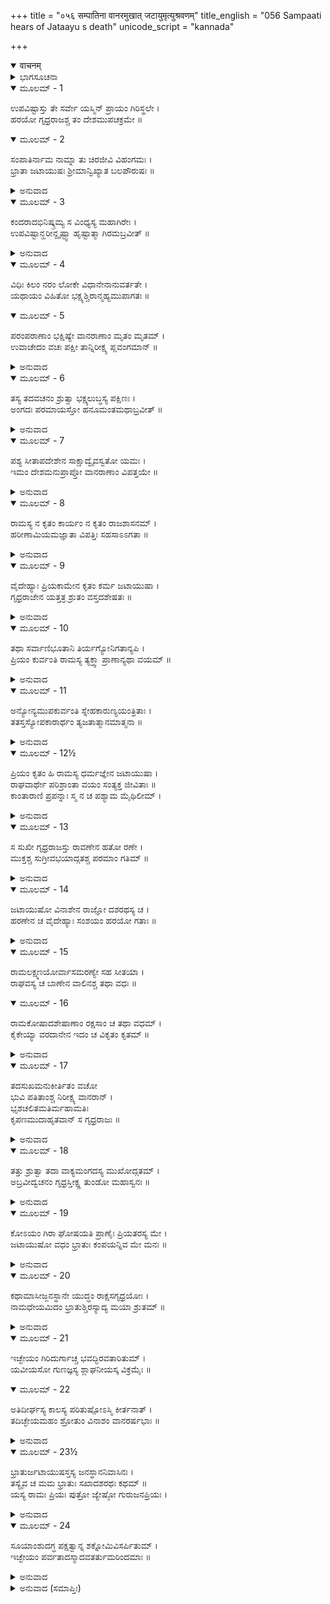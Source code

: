 +++
title = "०५६ सम्पातिना वानरमुखात् जटायुमृत्युश्रवणम्"
title_english = "056 Sampaati hears of Jataayu s death"
unicode_script = "kannada"

+++
<details open><summary>वाचनम्</summary>

<div class="audioEmbed"  caption="श्रीराम-हरिसीताराममूर्ति-घनपाठिभ्यां वचनम्" src="https://archive.org/download/Ramayana-recitation-Sriram-harisItArAmamUrti-Ghanapaati-v2/Kanda_4/Kanda_4_KSK-056-Sampaati_hears_of_Jataayu_s_death.mp3"></div>
</details>



<details><summary>ಭಾಗಸೂಚನಾ</summary>

ಸಂಪಾತಿಯಿಂದ ವಾನರರಿಗೆ ಭಯ, ಜಟಾಯುವಿನ ಮರಣವಾರ್ತೆಯನ್ನು ಕೇಳಿದ ಸಂಪಾತಿಯ ದುಃಖ, ಪರ್ವತದಿಂದ ಕೆಳಗಿಳಿಸಲು ವಾನರರಲ್ಲಿ ಸಂಪಾತಿಯ ಕೋರಿಕೆ
</details>

<details open><summary>ಮೂಲಮ್ - 1</summary>

ಉಪವಿಷ್ಟಾಸ್ತು ತೇ ಸರ್ವೇ ಯಸ್ಮಿನ್ ಪ್ರಾಯಂ ಗಿರಿಸ್ಥಲೇ ।  
ಹರಯೋ ಗೃಧ್ರರಾಜಶ್ಚ ತಂ ದೇಶಮುಪಚಕ್ರಮೇ ॥
</details>

<details open><summary>ಮೂಲಮ್ - 2</summary>

ಸಂಪಾತಿರ್ನಾಮ ನಾಮ್ನಾ ತು ಚಿರಜೀವಿ ವಿಹಂಗಮಃ ।  
ಭ್ರಾತಾ ಜಟಾಯುಷಃ ಶ್ರೀಮಾನ್ವಿಖ್ಯಾತ ಬಲಪೌರುಷಃ ॥
</details>

<details><summary>ಅನುವಾದ</summary>

ಆ ಎಲ್ಲ ವಾನರರು ಆಮರಣ ಉಪವಾಸಕ್ಕೆ ಕುಳಿತಿದ್ದ ಪರ್ವತದ ಪ್ರದೇಶಕ್ಕೆ ಚಿರಂಜೀವಿ ಪಕ್ಷಿ ಶ್ರೀಮಾನ್ ಗೃಧ್ರರಾಜ ಸಂಪಾತಿಯು ಬಂದಿದ್ದನು. ಅವನು ಜಟಾಯುವಿನ ಅಣ್ಣನಾಗಿದ್ದು, ತನ್ನ ಬಲ ಮತ್ತು ಪುರುಷಾರ್ಥದಲ್ಲಿ ಎಲ್ಲೆಡೆ ಪ್ರಸಿದ್ಧನಾಗಿದ್ದನು.॥1-2॥
</details>

<details open><summary>ಮೂಲಮ್ - 3</summary>

ಕಂದರಾದಭಿನಿಷ್ಕ್ರಮ್ಯ ಸ ವಿಂಧ್ಯಸ್ಯ ಮಹಾಗಿರೇಃ ।  
ಉಪವಿಷ್ಟಾನ್ಹರೀನ್ದೃಷ್ಟ್ವಾ ಹೃಷ್ಟಾತ್ಮಾ ಗಿರಮಬ್ರವೀತ್ ॥
</details>

<details><summary>ಅನುವಾದ</summary>

ಮಹಾಗಿರಿ ವಿಂಧ್ಯದ ಕಂದರದಿಂದ ಹೊರಟ ಸಂಪಾತಿಯು ಕುಳಿತಿರುವ ವಾನರರನ್ನು ನೋಡಿದಾಗ ಅವನು ಹರ್ಷಗೊಂಡು ಈ ಪ್ರಕಾರ ಹೇಳಿದನು .॥3॥
</details>

<details open><summary>ಮೂಲಮ್ - 4</summary>

ವಿಧಿಃ ಕಿಲಂ ನರಂ ಲೋಕೇ ವಿಧಾನೇನಾನುವರ್ತತೇ ।  
ಯಥಾಯಂ ವಿಹಿತೋ ಭಕ್ಷ್ಯಶ್ಚಿರಾನ್ಮಹ್ಯಮುಪಾಗತಃ ॥
</details>

<details open><summary>ಮೂಲಮ್ - 5</summary>

ಪರಂಪರಾಣಾಂ ಭಕ್ಷಿಷ್ಯೇ ವಾನರಾಣಾಂ ಮೃತಂ ಮೃತಮ್ ।  
ಉವಾಚೇದಂ ವಚಃ ಪಕ್ಷೀ ತಾನ್ನಿರೀಕ್ಷ್ಯ ಪ್ಲವಂಗಮಾನ್ ॥
</details>

<details><summary>ಅನುವಾದ</summary>

ಜಗತ್ತಿನಲ್ಲಿ ಪೂರ್ವಜನ್ಮಕ್ಕನುಸಾರ ಮನುಷ್ಯನಿಗೆ ಅವನು ಮಾಡಿದುದರ ಫಲ ತಾನಾಗಿ ದೊರೆಯುತ್ತದೆ, ಹಾಗೆಯೇ ಇಂದು ಬಹಳ ಕಾಲದ ಬಳಿಕ ಈ ಭೋಜನವು ನನಗೆ ತಾನಾಗಿ ದೊರೆತಿದೆ. ಆವಶ್ಯವಾಗಿ ಇದು ನನ್ನ ಯಾವುದೋ ಕರ್ಮದ ಫಲವಾಗಿದೆ. ಈ ವಾನರರಲ್ಲಿ ಯಾರು - ಯಾರು ಸಾಯುತ್ತಾ ಹೋಗುವರೋ ಅವರನ್ನು ನಾನು ಕ್ರಮವಾಗಿ ತಿನ್ನುತ್ತಾ ಹೋಗುವೆನು. ಅಲ್ಲಿರುವ ಎಲ್ಲ ವಾನರರನ್ನು ನೋಡಿ ಆ ಪಕ್ಷಿಯು ಈ ಮಾತನ್ನು ಹೇಳಿದ್ದನು.॥4-5॥
</details>

<details open><summary>ಮೂಲಮ್ - 6</summary>

ತಸ್ಯ ತದವಚನಂ ಶ್ರುತ್ವಾ ಭಕ್ಷ್ಯಲುಬ್ಧಸ್ಯ ಪಕ್ಷಿಣಃ ।  
ಅಂಗದಃ ಪರಮಾಯಸ್ತೋ  ಹನೂಮಂತಮಥಾಬ್ರವೀತ್ ॥
</details>

<details><summary>ಅನುವಾದ</summary>

ಊಟಕ್ಕಾಗಿ ಆತುರವಾದ ಆ ಪಕ್ಷಿಯ ಈ ಮಾತನ್ನು ಕೇಳಿ ಅಂಗದನಿಗೆ ಬಹಳ ದುಃಖವಾಯಿತು ಮತ್ತು ಅವನು ಹನುಮಂತನಲ್ಲಿ ಹೇಳಿದನು .॥6॥
</details>

<details open><summary>ಮೂಲಮ್ - 7</summary>

ಪಶ್ಯ ಸೀತಾಪದೇಶೇನ ಸಾಕ್ಷಾದ್ವೈವಸ್ವತೋ ಯಮಃ ।  
ಇಮಂ ದೇಶಮನುಪ್ರಾಪ್ತೋ ವಾನರಾಣಾಂ ವಿಪತ್ತಯೇ ॥
</details>

<details><summary>ಅನುವಾದ</summary>

ನೋಡು, ಸೀತೆಯ ನಿಮಿತ್ತದಿಂದ ವಾನರರನ್ನು ವಿಪತ್ತಿನಲ್ಲಿ ಹಾಕಲು ಸಾಕ್ಷಾತ್ ಸೂರ್ಯಪುತ್ರ ಯಮನೇ ಈ ಪ್ರದೇಶಕ್ಕೆ ಬಂದಿರುವಂತಿದೆ.॥7॥
</details>

<details open><summary>ಮೂಲಮ್ - 8</summary>

ರಾಮಸ್ಯ ನ ಕೃತಂ ಕಾರ್ಯಂ ನ ಕೃತಂ ರಾಜಶಾಸನಮ್ ।  
ಹರೀಣಾಮಿಯಮಜ್ಞಾತಾ ವಿಪತ್ತಿಃ ಸಹಸಾಽಽಗತಾ ॥
</details>

<details><summary>ಅನುವಾದ</summary>

ನಾವು ಶ್ರೀರಾಮಚಂದ್ರನ ಕಾರ್ಯ ಮಾಡಲಿಲ್ಲ, ರಾಜನ ಆಜ್ಞೆಯನ್ನು ಪಾಲಿಸಲಿಲ್ಲ. ಅದರ ನಡುವೆ ವಾನರರ ಮೇಲೆ ಈ ಅಜ್ಞಾತ ವಿಪತ್ತು ಒಮ್ಮೆಗೆ ಎರಗಿದೆ.॥8॥
</details>

<details open><summary>ಮೂಲಮ್ - 9</summary>

ವೈದೇಹ್ಯಾಃ ಪ್ರಿಯಕಾಮೇನ ಕೃತಂ ಕರ್ಮ ಜಟಾಯುಷಾ ।  
ಗೃಧ್ರರಾಜೇನ ಯತ್ತತ್ರ ಶ್ರುತಂ ವಸ್ತದಶೇಷತಃ ॥
</details>

<details><summary>ಅನುವಾದ</summary>

ವಿದೇಹಕುಮಾರಿ ಸೀತೆಯ ಪ್ರಿಯವನ್ನುಂಟು ಮಾಡುವ ಇಚ್ಛೆಯಿಂದ ಗೃಧ್ರರಾಜ ಜಟಾಯುವು ಮಾಡಿದ ಸಾಹಸಪೂರ್ಣ ಕಾರ್ಯವನ್ನು ನೀವೆಲ್ಲ ಕೇಳಿರಬಹುದು.॥9॥
</details>

<details open><summary>ಮೂಲಮ್ - 10</summary>

ತಥಾ ಸರ್ವಾಣಿಭೂತಾನಿ ತಿರ್ಯಗ್ಯೋನಿಗತಾನ್ಯಪಿ ।  
ಪ್ರಿಯಂ ಕುರ್ವಂತಿ ರಾಮಸ್ಯ ತ್ಯಕ್ತ್ವಾ ಪ್ರಾಣಾನ್ಯಥಾ ವಯಮ್ ॥
</details>

<details><summary>ಅನುವಾದ</summary>

ಸಮಸ್ತ ಪ್ರಾಣಿಗಳಲ್ಲಿ ಪಶು-ಪಕ್ಷಿಗಳ ಯೋನಿಯಲ್ಲಿ ಹುಟ್ಟಲೇನು, ನಮ್ಮಂತೆ ಪ್ರಾಣ ಕೊಟ್ಟಾದರೂ ಶ್ರೀರಾಮಚಂದ್ರನ ಪ್ರಿಯ ಕಾರ್ಯ ಮಾಡುತ್ತವೆ.॥10॥
</details>

<details open><summary>ಮೂಲಮ್ - 11</summary>

ಅನ್ಯೋನ್ಯಮುಪಕುರ್ವಂತಿ  ಸ್ನೇಹಕಾರುಣ್ಯಯಂತ್ರಿತಾಃ ।  
ತತಸ್ತಸ್ಯೋಪಕಾರಾರ್ಥಂ ತ್ಯಜತಾತ್ಮಾನಮಾತ್ಮನಾ ॥
</details>

<details><summary>ಅನುವಾದ</summary>

ಶಿಷ್ಟ ಪುರುಷರು ಸ್ನೇಹ ಮತ್ತು ಕರುಣೆಗೆ ವಶೀಭೂತರಾಗಿ ಒಬ್ಬರು ಮತ್ತೊಬ್ಬರಿಗೆ ಉಪಕಾರ ಮಾಡುತ್ತಾರೆ, ಆದ್ದರಿಂದ ನೀವುಗಳೂ ಕೂಡ ಶ್ರೀರಾಮನ ಉಪಕಾರಕ್ಕಾಗಿ ಸ್ವತಃ ತಮ್ಮ ಶರೀರಗಳನ್ನು ತ್ಯಜಿಸುತ್ತಿದ್ದೀರಿ.॥11॥
</details>

<details open><summary>ಮೂಲಮ್ - 12½</summary>

ಪ್ರಿಯಂ ಕೃತಂ ಹಿ ರಾಮಸ್ಯ ಧರ್ಮಜ್ಞೇನ ಜಟಾಯುಷಾ ।  
ರಾಘವಾರ್ಥೇ ಪರಿಶ್ರಾಂತಾ ವಯಂ ಸಂತ್ಯಕ್ತ ಜೀವಿತಾಃ ॥  
ಕಾಂತಾರಾಣಿ ಪ್ರಪನ್ನಾಃ ಸ್ಮ ನ ಚ ಪಶ್ಯಾಮ ಮೈಥಿಲೀಮ್ ।
</details>

<details><summary>ಅನುವಾದ</summary>

ಧರ್ಮಜ್ಞ ಜಟಾಯುವೂ ಕೂಡ ಶ್ರೀರಾಮನ ಪ್ರಿಯ ಮಾಡಿದನು. ನಾವು ಶ್ರೀರಘುನಾಥನಿಗಾಗಿ ನಮ್ಮ ಜೀವನದ ಮೋಹ ಬಿಟ್ಟು ಪರಿಶ್ರಮ ಪಡುತ್ತಾ ಈ ದುರ್ಗಮ ವನಕ್ಕೆ ಬಂದೆವು, ಆದರೆ ಮಿಥಿಲೇಶ ಕುಮಾರಿಯ ದರ್ಶನವಾಗಲಿಲ್ಲ.॥12॥
</details>

<details open><summary>ಮೂಲಮ್ - 13</summary>

ಸ ಸುಖೀ ಗೃಧ್ರರಾಜಸ್ತು ರಾವಣೇನ ಹತೋ ರಣೇ ।  
ಮುಕ್ತಶ್ಚ ಸುಗ್ರೀವಭಯಾದ್ಗತಶ್ಚ ಪರಮಾಂ ಗತಿಮ್ ॥
</details>

<details><summary>ಅನುವಾದ</summary>

ಯುದ್ಧದಲ್ಲಿ ರಾವಣನ ಕೈಯಿಂದ ಹತನಾಗಿ, ಪರಮಗತಿಯನ್ನು ಪಡೆದ ಗೃಧ್ರರಾಜ ಜಟಾಯುವೇ ಸುಖಿಯಾಗಿದ್ದಾನೆ. ಅವನು ಸುಗ್ರೀವನ ಭಯದಿಂದ ಮುಕ್ತನಾಗಿದ್ದಾನೆ.॥13॥
</details>

<details open><summary>ಮೂಲಮ್ - 14</summary>

ಜಟಾಯುಷೋ ವಿನಾಶೇನ ರಾಜ್ಞೋ ದಶರಥಸ್ಯ ಚ ।  
ಹರಣೇನ ಚ ವೈದೇಹ್ಯಾಃ ಸಂಶಯಂ ಹರಯೋ ಗತಾಃ ॥
</details>

<details><summary>ಅನುವಾದ</summary>

ದಶರಥ ರಾಜನ ಮೃತ್ಯು, ಜಟಾಯುವಿನ ವಿನಾಶ, ವಿದೇಹಕುಮಾರಿ ಸೀತೆಯ ಅಪಹರಣ - ಈ ಘಟನೆಗಳಿಂದ ಈಗ ವಾನರರ ಜೀವನ ಸಂಶಯದಲ್ಲಿ ಬಿದ್ದಿರುವುದು.॥14॥
</details>

<details open><summary>ಮೂಲಮ್ - 15</summary>

ರಾಮಲಕ್ಷ್ಮಣಯೋರ್ವಾಸಮರಣ್ಯೇ ಸಹ ಸೀತಯಾ ।  
ರಾಘವಸ್ಯ ಚ ಬಾಣೇನ ವಾಲಿನಶ್ಚ ತಥಾ ವಧಃ ॥
</details>

<details open><summary>ಮೂಲಮ್ - 16</summary>

ರಾಮಕೋಷಾದಶೇಷಾಣಾಂ ರಕ್ಷಸಾಂ ಚ ತಥಾ ವಧಮ್ ।  
ಕೈಕೇಯ್ಯಾ ವರದಾನೇನ ಇದಂ ಚ ವಿಕೃತಂ ಕೃತಮ್ ॥
</details>

<details><summary>ಅನುವಾದ</summary>

ಶ್ರೀರಾಮ-ಲಕ್ಷ್ಮಣರಿಗೆ ಸೀತೆಯೊಂದಿಗೆ ವನದಲ್ಲಿ ವಾಸಿಸಬೇಕಾಯಿತು. ಶ್ರೀರಘುನಾಥನ ಬಾಣದಿಂದ ವಾಲಿಯ ವಧೆ ಆಯಿತು. ಇನ್ನು ಶ್ರೀರಾಮನ ಕೋಪದಿಂದ ಸಮಸ್ತ ರಾಕ್ಷಸರ ಸಂಹಾರವಾಗುವುದು - ಇದೆಲ್ಲ ಕೆಡುಕುಗಳು ಕೈಕೇಯಿಗೆ ಕೊಟ್ಟ ವರದಿಂದಲೇ ಉಂಟಾಗಿದೆ.॥15-16॥
</details>

<details open><summary>ಮೂಲಮ್ - 17</summary>

ತದಸುಖಮನುಕೀರ್ತಿತಂ ವಚೋ  
ಭುವಿ ಪತಿತಾಂಶ್ಚ ನಿರೀಕ್ಷ್ಯ ವಾನರಾನ್ ।  
ಭೃಶಚಲಿತಮತಿರ್ಮಹಾಮತಿಃ  
ಕೃಪಣಮುದಾಹೃತವಾನ್ ಸ ಗೃಧ್ರರಾಜಃ ॥
</details>

<details><summary>ಅನುವಾದ</summary>

ವಾನರರು ಪದೇ-ಪದೇ ಹೇಳಿದ ಈ ದುಃಖಮಯ ವಚನಗಳನ್ನು ಕೇಳಿ ಹಾಗೂ ಅವರೆಲ್ಲರೂ ನೆಲದಲ್ಲಿ ಬಿದ್ದಿರುವುದನ್ನು ನೋಡಿ, ಪರಮ ಬುದ್ಧಿವಂತ ಸಂಪಾತಿಯ ಹೃದಯವು ಅತ್ಯಂತ ಕ್ಷುಬ್ಧವಾಗಿ, ಅವನು ದೀನವಾಣಿಯಿಂದ ನುಡಿಯಲು ಮುಂದಾದನು.॥17॥
</details>

<details open><summary>ಮೂಲಮ್ - 18</summary>

ತತ್ತು ಶ್ರುತ್ವಾ ತದಾ ವಾಕ್ಯಮಂಗದಸ್ಯ ಮುಖೋದ್ಗತಮ್ ।  
ಅಬ್ರವೀದ್ವಚನಂ ಗೃಧ್ರಸ್ತೀಕ್ಷ್ಣ ತುಂಡೋ ಮಹಾಸ್ವನಃ ॥
</details>

<details><summary>ಅನುವಾದ</summary>

ಅಂಗದನು ಹೇಳಿದ ಆ ಮಾತನ್ನು ಕೇಳಿ, ಚೂಪಾದ ಕೊಕ್ಕು ಉಳ್ಳ ಆ ಗೃಧ್ರನು ಗಟ್ಟಿಯಾಗಿ ಹೀಗೆ ಕೇಳಿದನು .॥18॥
</details>

<details open><summary>ಮೂಲಮ್ - 19</summary>

ಕೋಽಯಂ ಗಿರಾ ಘೋಷಯತಿ ಪ್ರಾಣೈಃ ಪ್ರಿಯತರಸ್ಯ ಮೇ ।  
ಜಟಾಯುಷೋ ವಧಂ ಭ್ರಾತುಃ ಕಂಪಯನ್ನಿವ ಮೇ ಮನಃ ॥
</details>

<details><summary>ಅನುವಾದ</summary>

ನನಗೆ ಪ್ರಾಣಗಳಿಗಿಂತಲೂ ಹೆಚ್ಚು ಪ್ರಿಯನಾದ ತಮ್ಮ ಜಟಾಯುವಿನ ವಧೆಯ ಮಾತನ್ನು ಹೇಳಿದವರು ಯಾರು? ಇದನ್ನು ಕೇಳಿ ನನ್ನ ಹೃದಯ ನಡುಗುತ್ತಿದೆ.॥19॥
</details>

<details open><summary>ಮೂಲಮ್ - 20</summary>

ಕಥಾಮಾಸೀಜ್ಜನಸ್ಥಾನೇ ಯುದ್ಧಂ ರಾಕ್ಷಸಗೃಧ್ರಯೋಃ ।  
ನಾಮಧೇಯಮಿದಂ ಭ್ರಾತುಶ್ಚಿರಸ್ಯಾದ್ಯ ಮಯಾ ಶ್ರುತಮ್ ॥
</details>

<details><summary>ಅನುವಾದ</summary>

ಜನಸ್ಥಾನ ದಲ್ಲಿ ರಾಕ್ಷಸ ನೊಡನೆ ಜಟಾಯುವಿನ ಯುದ್ಧ ಹೇಗಾಗಿತ್ತು? ನನ್ನ ತಮ್ಮನ ಪ್ರಿಯ ಹೆಸರು ಇಂದು ಬಹಳ ದಿನಗಳ ಬಳಿಕ ನನ್ನ ಕಿವಿಗೆ ಬಿದ್ದಿದೆ.॥20॥
</details>

<details open><summary>ಮೂಲಮ್ - 21</summary>

ಇಚ್ಛೇಯಂ ಗಿರಿದುರ್ಗಾಚ್ಚ ಭವದ್ಭಿರವತಾರಿತುಮ್ ।  
ಯವೀಯಸೋ ಗುಣಜ್ಞಸ್ಯ ಶ್ಲಾಘನೀಯಸ್ಕ ವಿಕ್ರಮೈಃ ॥
</details>

<details open><summary>ಮೂಲಮ್ - 22</summary>

ಅತಿದೀರ್ಘಸ್ಯ ಕಾಲಸ್ಯ ಪರಿತುಷ್ಪೋಽಸ್ಮಿ ಕೀರ್ತನಾತ್ ।  
ತದಿಚ್ಛೇಯಮಹಂ ಶ್ರೋತುಂ ವಿನಾಶಂ ವಾನರರ್ಷಭಾಃ ॥
</details>

<details><summary>ಅನುವಾದ</summary>

ಜಟಾಯು ನನಗಿಂತ ಸಣ್ಣವನು, ಗುಣಜ್ಞ ಮತ್ತು ಪರಾಕ್ರಮದಿಂದಾಗಿ ಪ್ರಶಂಸೆಗೆ ಯೋಗ್ಯನಾಗಿದ್ದನು. ದೀರ್ಘಕಾಲದ ಬಳಿಕ ಇಂದು ಅವನ ಹೆಸರು ಕೇಳಿ ನನಗೆ ಬಹಳ ಸಂತೋಷವಾಗಿದೆ. ಪರ್ವತದ ಈ ದುರ್ಗಮ ಸ್ಥಾನದಿಂದ ನೀವು ನನ್ನನ್ನು ಕೆಳಗೆ ಇಳಿಸಬೇಕೆಂದು ನಾನು ಬಯಸುತ್ತೇನೆ. ಶ್ರೇಷ್ಠ ವಾನರರೇ! ನನ್ನ ತಮ್ಮನ ವಿನಾಶದ ವೃತ್ತಾಂತವನ್ನು ಕೇಳುವ ಇಚ್ಛೆ ನನಗಿದೆ.॥21-22॥
</details>

<details open><summary>ಮೂಲಮ್ - 23½</summary>

ಭ್ರಾತುರ್ಜಟಾಯುಷಸ್ತಸ್ಯ ಜನಸ್ಥಾನನಿವಾಸಿನಃ ।  
ತಸ್ಯೈವ ಚ ಮಮ ಭ್ರಾತುಃ ಸಖಾದಶರಥಃ ಕಥಮ್ ॥  
ಯಸ್ಯ ರಾಮಃ ಪ್ರಿಯಃ ಪುತ್ರೋ ಜ್ಯೇಷ್ಠೋ ಗುರುಜನಪ್ರಿಯಃ ।
</details>

<details><summary>ಅನುವಾದ</summary>

ನನ್ನ ತಮ್ಮನಾದರೋ ಜನಸ್ಥಾನದಲ್ಲಿ ಇರುತ್ತಿದ್ದನು. ಗುರು ಜನರ ಪ್ರೇಮಿ ಶ್ರೀರಾಮ ಚಂದ್ರನು ಯಾರ ಜೇಷ್ಠ ಪ್ರಿಯಪುತ್ರನೋ, ಆ ದಶರಥ ಮಹಾರಾಜನು ನನ್ನ ತಮ್ಮನ ಮಿತ್ರನು ಹೇಗಾದನು.॥23॥
</details>

<details open><summary>ಮೂಲಮ್ - 24</summary>

ಸೂಯಾಂಶುದಗ್ಧ ಪಕ್ಷತ್ವಾನ್ನ ಶಕ್ನೋಮಿವಿಸರ್ಪಿತುಮ್ ।  
ಇಚ್ಛೇಯಂ ಪರ್ವತಾದಸ್ಮಾದವತರ್ತುಮರಿಂದಮಾಃ ॥
</details>

<details><summary>ಅನುವಾದ</summary>

ಶತ್ರುದಮನ ವೀರರೇ! ನನ್ನ ರೆಕ್ಕೆಗಳು ಸೂರ್ಯನ ಕಿರಣಗಳಿಂದ ಸುಟ್ಟುಹೋಗಿವೆ, ಅದಕ್ಕಾಗಿ ನಾನು ಹಾರಲಾರೆನು; ಆದರೂ ಈ ಪರ್ವತದಿಂದ ಕೆಳಗಿಳಿಯಲು ಬಯಸುತ್ತಿದ್ದೇನೆ.॥24॥
</details>

<details><summary>ಅನುವಾದ (ಸಮಾಪ್ತಿಃ)</summary>

ಶ್ರೀ ವಾಲ್ಮೀಕಿವಿರಚಿತ ಆರ್ಷರಾಮಾಯಣ ಆದಿಕಾವ್ಯದ ಕಿಷ್ಕಿಂಧಾಕಾಂಡದ ಐವತ್ತಾರನೆಯ ಸರ್ಗ ಸಂಪೂರ್ಣವಾಯಿತು. ॥56॥
</details>
